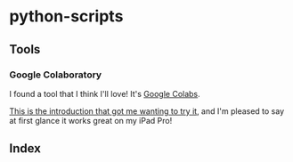# python-scripts

## Tools

### Google Colaboratory

I found a tool that I think I'll love!
It's [Google Colabs](https://colab.research.google.com/?utm_source=scs-index). 

[This is the introduction that got me wanting to try it](https://codingandfun.com/how-to-use-python-on-ipad/), and I'm pleased to say at first glance it works great on my iPad Pro!

## Index

